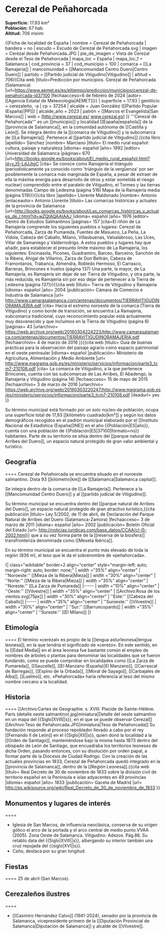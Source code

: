 # Cerezal de Peñahorcada

**Superficie:** 17.93 km²  
**Población:** 67 hab.  
**Altitud:** 706 msnm  

{{Ficha de localidad de España
| nombre = Cerezal de Peñahorcada
| bandera = no
| escudo = Escudo de Cerezal de Peñahorcada.svg
| imagen = Cerezal desde Peñahorcada.JPG
| pie_de_imagen = Vista de Cerezal desde el Teso de Peñahorcada
| mapa_loc = España
| mapa_loc_1 = Salamanca
| cod_provincia = 37
| cod_municipio = 100
| comarca = [[La Ramajería]]
| mancomunidad = [[Mancomunidad Centro Duero|Centro Duero]]
| partido = [[Partido judicial de Vitigudino|Vitigudino]]
| altitud = 706<ref>{{Cita web |título=Predicción por municipios. Cerezal de Peñahorcada (Salamanca) |url=https://www.aemet.es/es/eltiempo/prediccion/municipios/cerezal-de-penahorcada-id37100 |fechaacceso=6 de febrero de 2024 |autor= [[Agencia Estatal de Meteorología|AEMET]]}}</ref>
| superficie = 17.93
| gentilicio = cerezaleño, -a
| cp = 37254
| alcalde = Juan González ([[Partido Popular (España)|PP]])
| alcalde_año = 2023
| patrón = [[Marcos el Evangelista|San Marcos]]
| web = [http://www.cerezal.es/ www.cerezal.es]
}}
'''Cerezal de Peñahorcada''' es un [[municipio]] y localidad [[España|española]] de la [[provincia de Salamanca]], en la comunidad autónoma de [[Castilla y León]]. Se integra dentro de la [[comarca de Vitigudino]] y la subcomarca de [[La Ramajería]]. Pertenece al [[partido judicial de Vitigudino]].<ref name=ref_duplicada_1>{{cita libro |apellido= Sánchez |nombre= Marciano |título= El medio rural español: cultura, paisaje y naturaleza |idioma= español |año= 1992 |editor= Universidad de Salamanca |páginas= 670 |url=http://books.google.es/books/about/El_medio_rural_español.html?id=y_t5-LdJJtgC |cita= Se conoce como Ramajería el triángulo (periodísticamente ya conocido como 'triángulo de la vergüenza' por ser posiblemente la comarca más marginada de España, a pesar de extraer de ella la máxima energía para desarrollo de otros y estar sometida el riesgo nuclear) comprendido entre el paralelo de Vitigudino, el Tormes y las tierras denominadas Campo de Ledesma (página 516) Mapa de la Ramajería media (página 519)}}</ref><ref name=ref_duplicada_2>{{cita libro |apellido= Llorente Maldonado |nombre= Antonio |enlaceautor= Antonio Llorente |título= Las comarcas históricas y actuales de la provincia de Salamanca |url=http://books.google.es/books/about/Las_comarcas_históricas_y_actuales_de_l.html?id=wZQtAQAAIAAJ |idioma= español |año= 1976 |editor= Centro de Estudios Salmantinos |páginas= 157 |cita=El riñón de La Ramajería comprende los siguientes pueblos o lugares: Cerezal de Peñahorcada, Zarza de Pumareda, Fuentes de Masueco, La Peña, La Vídola, Cabeza del Caballo, Milano, Villasbuenas, Valsalabroso, Las Uces, Villar de Samaniego y Valderrodrigo. A estos pueblos y lugares hay que añadir, para establecer el presunto límite máximo de La Ramajería, los siguientes: Encinasola, Picones, Guadramiro, Barceo, Barceíno, Sanchón de la Ribera, Ahigal de Villarino, Zarza de Don Beltrán, Cabeza de Framontanos, Trabanca, Almendra, Robledo Hermoso, El Carrasco, Barreras, Brincones e Iruelos (página 137) Una parte, la mayor, de La Ramajería, es Ramajería sin dejar de ser Tierra de Vitigudino, y otra parte, la más reducida, es Ramajería sin por eso dejar de pertenecer a la Tierra de Ledesma (página 137)}}</ref><ref name=ref_duplicada_3>{{cita web |título= Tierra de Vitigudino y Ramajería |idioma= español |año= 2004 |publicación= Cámara de Comercio e Industria de Salamanca |url= http://www.camarasalamanca.com/antenas/documentos/TIERRAVITIGUDINORAMAJERIA.pdf |cita= Hacia el extremo noroeste de la comarca (Tierra de Vitigudino) y como borde de transición, se encuentra La Ramajería, subcomarca tradicional, cuyo reconocimiento popular está actualmente muy desvanecido y que incluimos en la Tierra de Vitigudino (página 6) |páginas= 43 |urlarchivo= https://web.archive.org/web/20160304224223/http://www.camarasalamanca.com/antenas/documentos/TIERRAVITIGUDINORAMAJERIA.pdf |fechaarchivo= 4 de marzo de 2016 }}</ref><ref name=ref_duplicada_4>{{cita web |título= Guía de buenas prácticas para la observación del paisaje agrario como espacio patrimonial en el oeste peninsular |idioma= español |publicación= Ministerio de Agricultura, Alimentación y Medio Ambiente |url= http://www.magrama.gob.es/es/ministerio/servicios/informacion/parte3_tcm7-210108.pdf |cita= La comarca de Vitigudino, a la que pertenece Brincones, cuenta con las subcomarcas de Las Arribes, El Abadengo, la Ramajería y Vitigudino (página 14) |fechaacceso= 15 de mayo de 2015 |fechaarchivo= 3 de marzo de 2016 |urlarchivo= https://web.archive.org/web/20160303220247/http://www.magrama.gob.es/es/ministerio/servicios/informacion/parte3_tcm7-210108.pdf |deadurl= yes }}</ref>

Su término municipal está formado por un solo núcleo de población, ocupa una superficie total de 17,93&nbsp;[[kilómetro cuadrado|km²]] y según los datos demográficos recogidos en el padrón municipal elaborado por el [[Instituto Nacional de Estadística (España)|INE]] en el año {{Población|ES|año}}, cuenta con una población de {{Población|ES|37100|formato=no}} habitantes. Parte de su territorio se sitúa dentro del [[parque natural de Arribes del Duero]], un espacio natural protegido de gran valor ambiental y turístico.

## Geografía

====
Cerezal de Peñahorcada se encuentra situado en el noroeste salmantino. Dista 93 [[kilómetro|km]] de [[Salamanca|Salamanca capital]]. 

Se integra dentro de la comarca de [[La Ramajería]]. Pertenece a la [[Mancomunidad Centro Duero]] y al [[partido judicial de Vitigudino]].

Su término municipal se encuentra dentro del [[parque natural de Arribes del Duero]], un espacio natural protegido de gran atractivo turístico,<ref>{{cita publicación |título= Ley 5/2002, de 11 de abril, de Declaración del Parque Natural de Arribes del Duero (Salamanca-Zamora) |fechaacceso= 3 de marzo de 2011 |idioma= español |año= 2002 |publicación= Boletín Oficial del Estado |url= http://noticias.juridicas.com/base_datos/CCAA/cl-l5-2002.html}}</ref> que a su vez forma parte de la [[reserva de la biosfera]] transfronteriza denominada como [[Meseta Ibérica]]. 

En su término municipal se encuentra el punto más elevado de toda la región (836 m), el teso que le da el sobrenombre de «peñahorcada». 

{| class="wikitable" border=2 align="center" style="margin-left: auto; margin-right: auto; border: none;"
| width ="35%" align="center" | ''Noroeste:'' [[Mieza de la Ribera|Mieza]] 
| width ="30%" align="center" | ''Norte:'' [[Mieza de la Ribera|Mieza]] 
| width ="35%" align="center" | ''Noreste:'' [[La Zarza de Pumareda]]
|-----
| width ="10%" align="center" | ''Oeste:'' [[Vilvestre]]
| width ="35%" align="center" | [[Archivo:Rosa de los vientos.svg|75px]] 
| width ="30%" align="center" | ''Este:'' [[Cabeza del Caballo]]
|-----
| width ="35%" align="center" | ''Suroeste:'' [[Vilvestre]] 
| width ="30%" align="center" | ''Sur:'' [[Barruecopardo]] 
| width ="35%" align="center" | ''Sureste:'' [[El Milano]]
|}

## Etimología

====
El término «cerezal» es propio de la [[lengua asturleonesa|lengua leonesa]], en la que tendría el significado de «cerezo». En este sentido, en la [[Edad Media]] en el área leonesa fue bastante común el empleo de nombres de árboles o plantas para denominar las localidades que se fueron fundando, como se puede comprobar en localidades como [[La Zarza de Pumareda]], [[Saucelle]], [[El Manzano (España)|El Manzano]], [[Carrascal de Barregas]], [[Espino de la Orbada]], [[Moral de Sayago]], [[Carbajales de Alba]], [[Luelmo]], etc. «Peñahorcada» haría referencia al teso del mismo nombre cercano a la localidad.

## Historia

====
[[Archivo:Cartes de Geographie. s. XVIII. Placide de Sainte-Hélène. París (detalle oeste salmantino).jpg|miniatura|Detalle del oeste salmantino en un mapa del {{Siglo|XVIII||s}}, en el que se puede observar Cerezal]]
[[Archivo:Teso de Peñahorcada.JPG|miniatura|Teso de Peñahorcada]]
Su fundación responde al proceso repoblador llevado a cabo por el rey [[Fernando II de León]] en el {{Siglo|XII||s}}, quien donó la localidad a la [[Orden de Santiago]], manteniéndose bajo la misma hasta 1873 dentro del obispado de León de Santiago, que encuadraba los territorios leoneses de dicha Orden, pasando entonces, con su disolución por orden papal, a formar parte de la Diócesis de Ciudad Rodrigo. Con la creación de las actuales provincias en 1833, Cerezal de Peñahorcada quedó integrado en la [[provincia de Salamanca]], dentro de la [[Región Leonesa]].<ref>{{cita web |título= Real Decreto de 30 de noviembre de 1833 sobre la división civil de territorio español en la Península e islas adyacentes en 49 provincias |idioma= español |año= 1833 |publicación= Gaceta de Madrid |url= http://es.wikisource.org/wiki/Real_Decreto_de_30_de_noviembre_de_1833 }}</ref>

## Monumentos y lugares de interés

====
* Iglesia de San Marcos, de influencia neoclásica, conserva de su origen gótico el arco de la portada y el arco central de medio punto.<ref>VVAA (2005). Zona Oeste de Salamanca. Vitigudino: Adezos. Pág.86.</ref> Su retablo data del {{Siglo|XVIII||s}}, albergando su interior también una cruz repujada del {{siglo|XVI||s}}.
* Caño, destaca por su gran longitud.

## Fiestas

====
25 de abril (San Marcos).

## Cerezaleños ilustres

====
* [[Casimiro Hernández Calvo]] (1941-2024), senador por la provincia de Salamanca, vicepresidente primero de la [[Diputación Provincial de Salamanca|Diputación de Salamanca]] y alcalde de [[Vilvestre]].